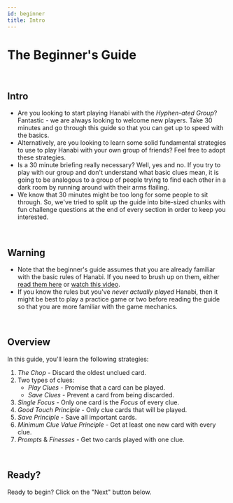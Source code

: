 ```yaml
---
id: beginner
title: Intro
---
```


# The Beginner's Guide

<br />

## Intro

- Are you looking to start playing Hanabi with the *Hyphen-ated Group*? Fantastic - we are always looking to welcome new players. Take 30 minutes and go through this guide so that you can get up to speed with the basics.
- Alternatively, are you looking to learn some solid fundamental strategies to use to play Hanabi with your own group of friends? Feel free to adopt these strategies.
- Is a 30 minute briefing really necessary? Well, yes and no. If you try to play with our group and don't understand what basic clues mean, it is going to be analogous to a group of people trying to find each other in a dark room by running around with their arms flailing.
- We know that 30 minutes might be too long for some people to sit through. So, we've tried to split up the guide into bite-sized chunks with fun challenge questions at the end of every section in order to keep you interested.

<br />

## Warning

- Note that the beginner's guide assumes that you are already familiar with the basic rules of Hanabi. If you need to brush up on them, either [read them here](https://github.com/Zamiell/hanabi-live/blob/master/docs/RULES.md) or [watch this video](https://www.youtube.com/watch?v=VrFCekQb4nY).
- If you know the rules but you've *never actually played* Hanabi, then it might be best to play a practice game or two before reading the guide so that you are more familiar with the game mechanics.

<br />

## Overview

In this guide, you'll learn the following strategies:

1. *The Chop* - Discard the oldest unclued card.
1. Two types of clues:
    - *Play Clues* - Promise that a card can be played.
    - *Save Clues* - Prevent a card from being discarded.
1. *Single Focus* - Only one card is the *Focus* of every clue.
1. *Good Touch Principle* - Only clue cards that will be played.
1. *Save Principle* - Save all important cards.
1. *Minimum Clue Value Principle* - Get at least one new card with every clue.
1. *Prompts* & *Finesses* - Get two cards played with one clue.

<br />

## Ready?

Ready to begin? Click on the "Next" button below.
